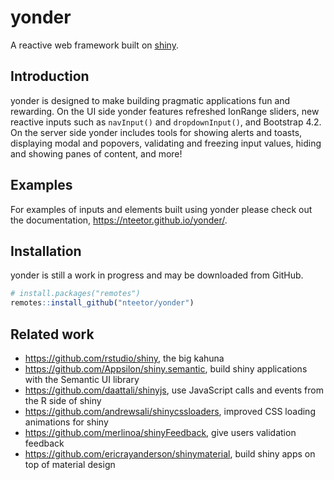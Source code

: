 # yonder

A reactive web framework built on [shiny](https://github.com/rstudio/shiny).

## Introduction

yonder is designed to make building pragmatic applications fun and rewarding. On
the UI side yonder features refreshed IonRange sliders, new reactive inputs such as
`navInput()` and `dropdownInput()`, and Bootstrap 4.2. On the server side yonder
includes tools for showing alerts and toasts, displaying modal and popovers,
validating and freezing input values, hiding and showing panes of content, and more!

## Examples

For examples of inputs and elements built using yonder please check out
the documentation, https://nteetor.github.io/yonder/.

## Installation

yonder is still a work in progress and may be downloaded from GitHub.

```R
# install.packages("remotes")
remotes::install_github("nteetor/yonder")
```

## Related work

* https://github.com/rstudio/shiny, the big kahuna
* https://github.com/Appsilon/shiny.semantic, build shiny applications with the
  Semantic UI library
* https://github.com/daattali/shinyjs, use JavaScript calls and events from the
  R side of shiny
* https://github.com/andrewsali/shinycssloaders, improved CSS loading animations
  for shiny
* https://github.com/merlinoa/shinyFeedback, give users validation feedback
* https://github.com/ericrayanderson/shinymaterial, build shiny apps on top of material design
